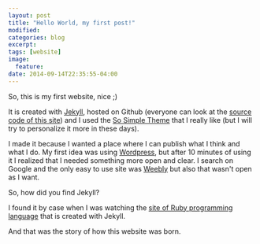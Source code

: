 ```yaml
---
layout: post
title: "Hello World, my first post!"
modified:
categories: blog
excerpt:
tags: [website]
image:
  feature:
date: 2014-09-14T22:35:55-04:00
---
```


So, this is my first website, nice ;)

It is created with [Jekyll](http://jekyllrb.com/), hosted on Github (everyone can look at the [source code of this site](https://github.com/Desno365/Desno365.github.io)) and I used the [So Simple Theme](https://github.com/mmistakes/so-simple-theme/) that I really like (but I will try to personalize it more in these days).

I made it because I wanted a place where I can publish what I think and what I do.
My first idea was using [Wordpress](https://wordpress.com/), but after 10 minutes of using it I realized that I needed something more open and clear. I search on Google and the only easy to use site was [Weebly](http://www.weebly.com/) but also that wasn't open as I want. 


So, how did you find Jekyll?

I found it by case when I was watching the [site of Ruby programming language](https://www.ruby-lang.org/en/) that is created with Jekyll.


And that was the story of how this website was born.
